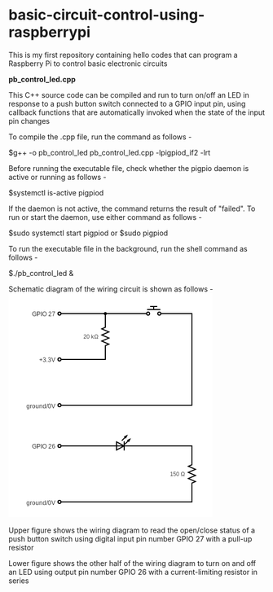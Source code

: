 # basic-circuit-control-using-raspberrypi
This is my first repository containing hello codes that can program a Raspberry Pi to control basic electronic circuits  

**pb_control_led.cpp**  

This C++ source code can be compiled and run to turn on/off an LED in response to a push button switch connected to a GPIO input pin, using callback functions that are automatically invoked when the state of the input pin changes  

To compile the .cpp file, run the command as follows -  

$g++ -o pb_control_led pb_control_led.cpp -lpigpiod_if2 -lrt  

Before running the executable file, check whether the pigpio daemon is active or running as follows -  

$systemctl is-active pigpiod  

If the daemon is not active, the command returns the result of "failed". To run or start the daemon, use either command as follows -  

$sudo systemctl start pigpiod or $sudo pigpiod  

To run the executable file in the background, run the shell command as follows -  

$./pb_control_led &  

Schematic diagram of the wiring circuit is shown as follows -  
![](https://github.com/peng-ng/basic-circuit-control-using-raspberrypi/blob/main/manual_button_led.png)

Upper figure shows the wiring diagram to read the open/close status of a push button switch using digital input pin number GPIO 27 with a pull-up resistor  

Lower figure shows the other half of the wiring diagram to turn on and off an LED using output pin number GPIO 26 with a current-limiting resistor in series
